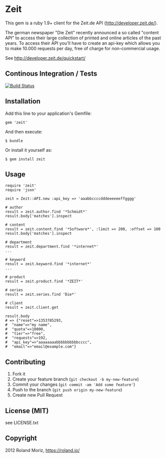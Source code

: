 # Zeit

This gem is a ruby 1.9+ client for the Zeit.de API (http://developer.zeit.de/).

The german newspaper "Die Zeit" recently announced a so called "content
API" to access their large collection of printed and online articles of
the past years. To access their API you'll have to create an api-key which allows you to
make 10.000 requests per day, free of charge for non-commercial usage.

See http://developer.zeit.de/quickstart/

## Continous Integration / Tests

[![Build Status](https://secure.travis-ci.org/rmoriz/zeit.png?branch=master)](https://travis-ci.org/rmoriz/zeit)

## Installation

Add this line to your application's Gemfile:

    gem 'zeit'

And then execute:

    $ bundle

Or install it yourself as:

    $ gem install zeit

## Usage


    require 'zeit'
    require 'json'
    
    zeit = Zeit::API.new :api_key => 'aaabbccccdddeeeeeeffgggg'
    
    # author
    result = zeit.author.find '*Schmidt*'
    result.body['matches'].inspect

    # content
    result = zeit.content.find '*Software*', :limit => 200, :offset => 100
    result.body['matches'].inspect
    
    # department
    result = zeit.department.find '*internet*'
    ...

    # keyword
    result = zeit.keyword.find '*internet*'
    ...

    # product
    result = zeit.product.find '*ZEIT*'

    # series
    result = zeit.series.find 'Die*'
   
    # client
    result = zeit.client.get
    
    result.body
    # => {"reset"=>1353785293,
    #  "name"=>"my name",
    #  "quota"=>10000,
    #  "tier"=>"free",
    #  "requests"=>192,
    #  "api_key"=>"aaaaaaaabbbbbbbbbbcccc",
    #  "email"=>"email@example.com"}


## Contributing

1. Fork it
2. Create your feature branch (`git checkout -b my-new-feature`)
3. Commit your changes (`git commit -am 'Add some feature'`)
4. Push to the branch (`git push origin my-new-feature`)
5. Create new Pull Request

## License (MIT)

see LICENSE.txt

## Copyright

2012 Roland Moriz, https://roland.io/
